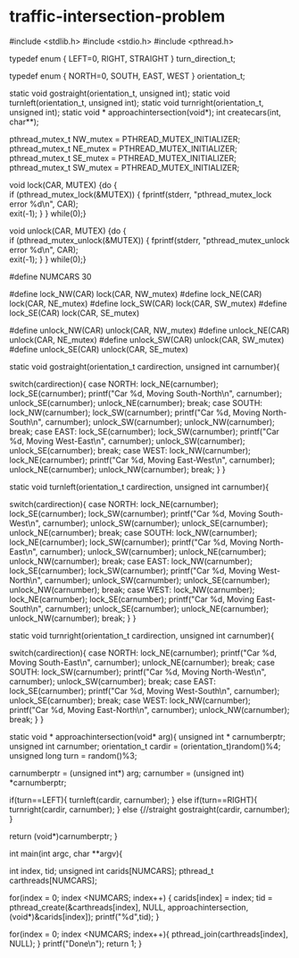 # traffic-intersection-problem

#include <stdlib.h>
#include <stdio.h>
#include <pthread.h>

typedef enum {
LEFT=0,
RIGHT,
STRAIGHT
} turn_direction_t;

typedef enum {
NORTH=0,
SOUTH,
EAST,
WEST
} orientation_t;

static void gostraight(orientation_t, unsigned int);
static void turnleft(orientation_t, unsigned int);
static void turnright(orientation_t, unsigned int);
static void * approachintersection(void*);
int createcars(int, char**);


pthread_mutex_t NW_mutex = PTHREAD_MUTEX_INITIALIZER;
pthread_mutex_t NE_mutex = PTHREAD_MUTEX_INITIALIZER;
pthread_mutex_t SE_mutex = PTHREAD_MUTEX_INITIALIZER;
pthread_mutex_t SW_mutex = PTHREAD_MUTEX_INITIALIZER;


void lock(CAR, MUTEX) {do 
{         
if (pthread_mutex_lock(&MUTEX)) { 
  fprintf(stderr, "pthread_mutex_lock error %d\n", CAR);    
  exit(-1); 
} 
} while(0);}

void unlock(CAR, MUTEX) 
{do 
{     
 if (pthread_mutex_unlock(&MUTEX)) { 
  fprintf(stderr, "pthread_mutex_unlock error %d\n", CAR);  
  exit(-1); 
} 
} while(0);}



#define NUMCARS 30

#define lock_NW(CAR) lock(CAR, NW_mutex)
#define lock_NE(CAR) lock(CAR, NE_mutex)
#define lock_SW(CAR) lock(CAR, SW_mutex)
#define lock_SE(CAR) lock(CAR, SE_mutex)

#define unlock_NW(CAR) unlock(CAR, NW_mutex)
#define unlock_NE(CAR) unlock(CAR, NE_mutex)
#define unlock_SW(CAR) unlock(CAR, SW_mutex)
#define unlock_SE(CAR) unlock(CAR, SE_mutex)

static void gostraight(orientation_t cardirection, unsigned int carnumber){

switch(cardirection){
case NORTH:
lock_NE(carnumber);
lock_SE(carnumber);
printf("Car %d, Moving South-North\n", carnumber);
unlock_SE(carnumber);
unlock_NE(carnumber);
break;
case SOUTH:
lock_NW(carnumber);
lock_SW(carnumber);
printf("Car %d, Moving North-South\n", carnumber);
unlock_SW(carnumber);
unlock_NW(carnumber);
break;
case EAST:
lock_SE(carnumber);
lock_SW(carnumber);
printf("Car %d, Moving West-East\n", carnumber);
unlock_SW(carnumber);
unlock_SE(carnumber);
break;
case WEST:
lock_NW(carnumber);
lock_NE(carnumber);
printf("Car %d, Moving East-West\n", carnumber);
unlock_NE(carnumber);
unlock_NW(carnumber);
break;
}
}

static void turnleft(orientation_t cardirection, unsigned int carnumber){

switch(cardirection){
case NORTH:
lock_NE(carnumber);
lock_SE(carnumber);
lock_SW(carnumber);
printf("Car %d, Moving South-West\n", carnumber);
unlock_SW(carnumber);
unlock_SE(carnumber);
unlock_NE(carnumber);
break;
case SOUTH:
lock_NW(carnumber);
lock_NE(carnumber);
lock_SW(carnumber);
printf("Car %d, Moving North-East\n", carnumber);
unlock_SW(carnumber);
unlock_NE(carnumber);
unlock_NW(carnumber);
break;
case EAST:
lock_NW(carnumber);
lock_SE(carnumber);
lock_SW(carnumber);
printf("Car %d, Moving West-North\n", carnumber);
unlock_SW(carnumber);
unlock_SE(carnumber);
unlock_NW(carnumber);
break;
case WEST:
lock_NW(carnumber);
lock_NE(carnumber);
lock_SE(carnumber);
printf("Car %d, Moving East-South\n", carnumber);
unlock_SE(carnumber);
unlock_NE(carnumber);
unlock_NW(carnumber);
break;
}
}

static void turnright(orientation_t cardirection, unsigned int carnumber){

switch(cardirection){
case NORTH:
lock_NE(carnumber);
printf("Car %d, Moving South-East\n", carnumber);
unlock_NE(carnumber);
break;
case SOUTH:
lock_SW(carnumber);
printf("Car %d, Moving North-West\n", carnumber);
unlock_SW(carnumber);
break;
case EAST:
lock_SE(carnumber);
printf("Car %d, Moving West-South\n", carnumber);
unlock_SE(carnumber);
break;
case WEST:
lock_NW(carnumber);
printf("Car %d, Moving East-North\n", carnumber);
unlock_NW(carnumber);
break;
}
}

static void * approachintersection(void* arg){
unsigned int * carnumberptr;
unsigned int carnumber;
orientation_t cardir = (orientation_t)random()%4;
unsigned long turn = random()%3;

carnumberptr = (unsigned int*) arg;
carnumber = (unsigned int) *carnumberptr;

if(turn==LEFT){
turnleft(cardir, carnumber);
} else if(turn==RIGHT){
turnright(cardir, carnumber);
} else {//straight
gostraight(cardir, carnumber);
}

return (void*)carnumberptr;
}

int main(int argc, char **argv){

int index, tid;
unsigned int carids[NUMCARS];
pthread_t carthreads[NUMCARS];

for(index = 0; index <NUMCARS; index++)
{
carids[index] = index;
tid = pthread_create(&carthreads[index], NULL, approachintersection,(void*)&carids[index]);
printf("%d",tid);
}

for(index = 0; index <NUMCARS; index++){
pthread_join(carthreads[index], NULL);
}
printf("Done\n");
return 1;
}
